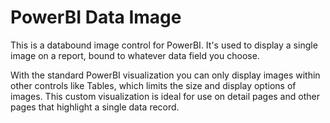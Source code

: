 # PowerBI Data Image
This is a databound image control for PowerBI. It's used to display a single image on a report, bound to whatever data field you choose.

With the standard PowerBI visualization you can only display images within other controls like Tables, which limits the size and display options of images.  This custom visualization is ideal for use on detail pages and other pages that highlight a single data record.
